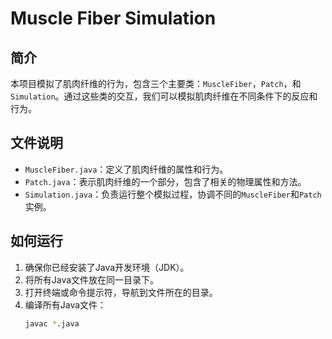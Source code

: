 # Muscle Fiber Simulation

## 简介
本项目模拟了肌肉纤维的行为，包含三个主要类：`MuscleFiber`，`Patch`，和`Simulation`。通过这些类的交互，我们可以模拟肌肉纤维在不同条件下的反应和行为。

## 文件说明
- `MuscleFiber.java`：定义了肌肉纤维的属性和行为。
- `Patch.java`：表示肌肉纤维的一个部分，包含了相关的物理属性和方法。
- `Simulation.java`：负责运行整个模拟过程，协调不同的`MuscleFiber`和`Patch`实例。

## 如何运行
1. 确保你已经安装了Java开发环境（JDK）。
2. 将所有Java文件放在同一目录下。
3. 打开终端或命令提示符，导航到文件所在的目录。
4. 编译所有Java文件：
   ```bash
   javac *.java
